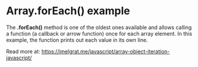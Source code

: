 # Array.forEach() example

The **.forEach()** method is one of the oldest ones available and allows calling a function (a callback or arrow function) once for each array element. In this example, the function prints out each value in its own line.

Read more at: https://imelgrat.me/javascript/array-object-iteration-javascript/
